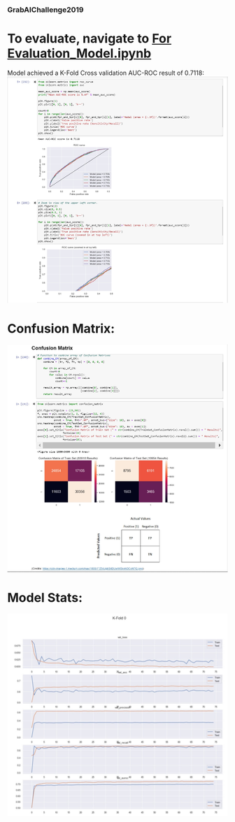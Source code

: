 ### GrabAIChallenge2019

# To evaluate, navigate to [For Evaluation_Model.ipynb](https://github.com/wilsonteng97/GrabAIChallenge2019/master/For%20Evaluation_Model.ipynb)

Model achieved a K-Fold Cross validation AUC-ROC result of 0.7118:
![Model Results](https://raw.githubusercontent.com/wilsonteng97/GrabAIChallenge2019/master/Images/Model_AUCROC_graph.jpg)

# Confusion Matrix: 
![Confusion Matrix](https://raw.githubusercontent.com/wilsonteng97/GrabAIChallenge2019/master/Images/Model_ConfusionMatrix.jpg)

# Model Stats:
![Model Stats](https://raw.githubusercontent.com/wilsonteng97/GrabAIChallenge2019/master/Images/Model.jpg)


